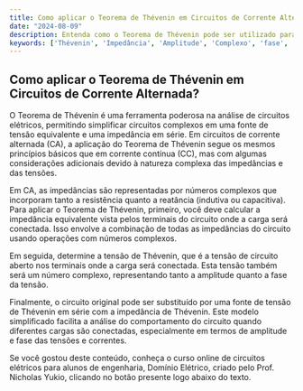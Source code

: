 ```yaml
---
title: Como aplicar o Teorema de Thévenin em Circuitos de Corrente Alternada?
date: "2024-08-09"
description: Entenda como o Teorema de Thévenin pode ser utilizado para simplificar a análise de circuitos em corrente alternada.
keywords: ['Thévenin', 'Impedância', 'Amplitude', 'Complexo', 'fase', 'Fator', 'Potência']
---
```


## Como aplicar o Teorema de Thévenin em Circuitos de Corrente Alternada?

O Teorema de Thévenin é uma ferramenta poderosa na análise de circuitos elétricos, permitindo simplificar circuitos complexos em uma fonte de tensão equivalente e uma impedância em série. Em circuitos de corrente alternada (CA), a aplicação do Teorema de Thévenin segue os mesmos princípios básicos que em corrente contínua (CC), mas com algumas considerações adicionais devido à natureza complexa das impedâncias e das tensões.

Em CA, as impedâncias são representadas por números complexos que incorporam tanto a resistência quanto a reatância (indutiva ou capacitiva). Para aplicar o Teorema de Thévenin, primeiro, você deve calcular a impedância equivalente vista pelos terminais do circuito onde a carga será conectada. Isso envolve a combinação de todas as impedâncias do circuito usando operações com números complexos.

Em seguida, determine a tensão de Thévenin, que é a tensão de circuito aberto nos terminais onde a carga será conectada. Esta tensão também será um número complexo, representando tanto a amplitude quanto a fase da tensão.

Finalmente, o circuito original pode ser substituído por uma fonte de tensão de Thévenin em série com a impedância de Thévenin. Este modelo simplificado facilita a análise do comportamento do circuito quando diferentes cargas são conectadas, especialmente em termos de amplitude e fase das tensões e correntes.

Se você gostou deste conteúdo, conheça o curso online de circuitos elétricos para alunos de engenharia, Domínio Elétrico, criado pelo Prof. Nicholas Yukio, clicando no botão presente logo abaixo do texto.